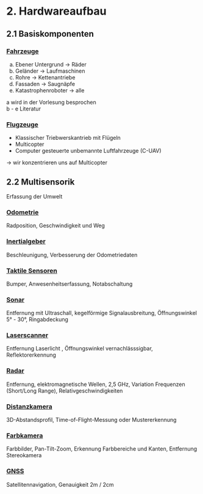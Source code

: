 # 2. Hardwareaufbau
## 2.1 Basiskomponenten

### <u>Fahrzeuge</u>

<ol type="a">
  <li>Ebener Untergrund -> Räder</li>
  <li>Geländer -> Laufmaschinen</li>
  <li>Rohre -> Kettenantriebe</li>
  <li>Fassaden -> Saugnäpfe</li>
  <li>Katastrophenroboter ->  alle</li>
</ol>

a wird in der Vorlesung besprochen <br>
b - e Literatur

### <u>Flugzeuge</u>

- Klassischer Triebwerskantrieb mit Flügeln
- Multicopter
- Computer gesteuerte unbemannte Luftfahrzeuge (C-UAV)

-> wir konzentrieren uns auf Multicopter

## 2.2 Multisensorik

Erfassung der Umwelt

### <u>Odometrie</u>
Radposition, Geschwindigkeit und Weg

### <u>Inertialgeber</u>
Beschleunigung, Verbesserung der Odometriedaten

### <u>Taktile Sensoren</u>
Bumper, Anwesenheitserfassung, Notabschaltung

### <u>Sonar</u>
Entfernung mit Ultraschall, kegelförmige Signalausbreitung, Öffnungswinkel 5° - 30°, Ringabdeckung

### <u>Laserscanner</u>
Entfernung Laserlicht , Öffnungswinkel vernachlässsigbar, Reflektorerkennung

### <u>Radar</u>
Entfernung, elektromagnetische Wellen, 2,5 GHz, Variation Frequenzen (Short/Long Range), Relativgeschwindigkeiten

### <u>Distanzkamera</u>
3D-Abstandsprofil, Time-of-Flight-Messung oder Mustererkennung

### <u>Farbkamera</u>
Farbbilder, Pan-Tilt-Zoom, Erkennung Farbbereiche und Kanten, Entfernung Stereokamera

### <u>GNSS</u>
Satellitennavigation, Genauigkeit 2m / 2cm